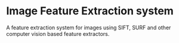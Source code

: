 # Image Feature Extraction system
A feature extraction system for images using SIFT, SURF and other computer vision based feature extractors.
